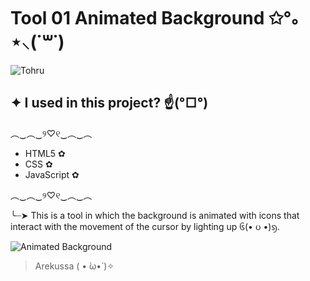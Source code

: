 # Tool 01 Animated Background ✩°｡⋆⸜(˙꒳​˙)

![Tohru](https://64.media.tumblr.com/2636f7957c23c63b7d191dd231975c2f/273dcc091f6c543f-12/s540x810/36898c2e5c159e45af72c469ee2579bbddfc1589.gif)

## ✦ I used in this project? ☝️(°□°) 
  ︵‿︵‿୨♡୧‿︵‿︵
 - HTML5 ✿
 - CSS ✿
 - JavaScript ✿
 
︵‿︵‿୨♡୧‿︵‿︵

 ╰┈➤ This is a tool in which the background is animated with icons that interact with the movement of the cursor by lighting up ᧖(• ᦢ •)ᦣ.
 
 ![Animated Background](https://github.com/Arekussa/tool-01-animated-background/blob/master/images/Animated-Background-readme.gif?raw=true)
>Arekussa ( • ̀ω•́ )✧
